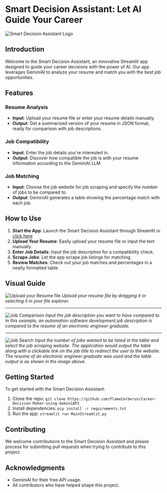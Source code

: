 # Smart Decision Assistant: Let AI Guide Your Career
![Smart Decision Assistant Logo](https://github.com/FlameCerberus/Career-Decision-Maker-using-GeminiAPI/blob/main/Images/HEADERIMG.svg)

## Introduction
Welcome to the Smart Decision Assistant, an innovative Streamlit app designed to guide your career decisions with the power of AI. Our app leverages GeminiAI to analyze your resume and match you with the best job opportunities.

## Features

### Resume Analysis
- **Input**: Upload your resume file or enter your resume details manually.
- **Output**: Get a summarized version of your resume in JSON format, ready for comparison with job descriptions.

### Job Compatibility
- **Input**: Enter the job details you're interested in.
- **Output**: Discover how compatible the job is with your resume information according to the GeminiAI LLM

### Job Matching
- **Input**: Choose the job website for job scraping and specify the number of jobs to be compared to.
- **Output**: GeminiAI generates a table showing the percentage match with each job.

## How to Use
1. **Start the App**: Launch the Smart Decision Assistant through Streamlit or [click here](https://career-decision-maker-using-geminiapi.streamlit.app)
2. **Upload Your Resume**: Easily upload your resume file or input the text manually.
3. **Enter Job Details**: Input the job description for a compatibility check.
4. **Scrape Jobs**: Let the app scrape job listings for matching.
5. **Review Matches**: Check out your job matches and percentages in a neatly formatted table.

## Visual Guide
![Upload your Resume file](https://github.com/FlameCerberus/Career-Decision-Maker-using-GeminiAPI/assets/96816249/1b956e18-de22-4fbd-8590-40e3d1552bea)
*Upload your resume file by dragging it or selecting it in your file explorer.*

---

![Job Comparison](https://github.com/FlameCerberus/Career-Decision-Maker-using-GeminiAPI/assets/96816249/c5a9bc49-e9c0-4346-a069-7070bb0e38bb)
*Input the job description you want to have compared to. In this example, an automation software development job description is compared to the resume of an electronic engineer graduate.*

---

![Job Search](https://github.com/FlameCerberus/Career-Decision-Maker-using-GeminiAPI/assets/96816249/d36b6602-009b-4707-b847-c7cbb6da90d8)
*Input the number of jobs wanted to be listed in the table and select the job scraping website. The application would output the table along with a clickable link on the job title to redirect the user to the website. The resume of an electronic engineer graduate was used and the table output is as shown in the image above.*


## Getting Started
To get started with the Smart Decision Assistant:
1. Clone the repo: `git clone https://github.com/FlameCerberus/Career-Decision-Maker-using-GeminiAPI`
2. Install dependencies: `pip install -r requirements.txt`
3. Run the app: `streamlit run MainStreamlit.py`

## Contributing
We welcome contributions to the Smart Decision Assistant and please process for submitting pull requests when trying to contribute to this project.

## Acknowledgments
- GeminiAI for their free API usage.
- All contributors who have helped shape this project.
